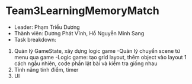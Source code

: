 # Team3LearningMemoryMatch
- Leader: Phạm Triều Dương
- Thành viên: Dương Phát Vĩnh, Hồ Nguyễn Minh Sang
- Task breakdown:
1. Quản lý GameState, xây dựng logic game
-Quản lý chuyển scene từ menu qua game
-Logic game: tạo grid layout, thêm object vào layout 1 cách ngẫu nhiên, code phần lật bài và kiểm tra giống nhau
3. Tính năng tính điểm, timer
4. UI
